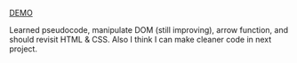 [DEMO](https://chaolingting.github.io/Etch-a-Sketch/)

Learned pseudocode, manipulate DOM (still improving), arrow function, and should revisit HTML & CSS. Also I think I can make cleaner code in next project.


